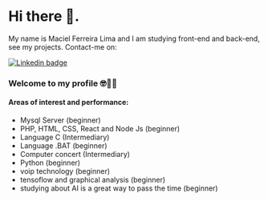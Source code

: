 # Hi there 👋.

My name is Maciel Ferreira Lima and I am studying front-end and back-end, see my projects. Contact-me on:

[![Linkedin badge](https://img.shields.io/badge/LinkedIn-0077B5?style=for-the-badge&logo=linkedin&logoColor=white&link=https://www.linkedin.com/in/maciel-ferreira-61276b184)](https://www.linkedin.com/in/maciel-ferreira-61276b184)

### Welcome to my profile 🤓👨‍💻

#### Areas of interest and performance:

* Mysql Server (beginner)
* PHP, HTML, CSS, React and Node Js (beginner)
* Language C (Intermediary)
* Language .BAT (beginner)
* Computer concert (Intermediary)
* Python (beginner)
* voip technology (beginner)
* tensoflow and graphical analysis (beginner)
* studying about AI is a great way to pass the time (beginner)
